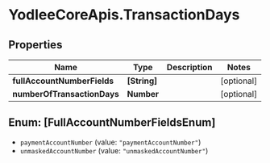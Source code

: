 # YodleeCoreApis.TransactionDays

## Properties
Name | Type | Description | Notes
------------ | ------------- | ------------- | -------------
**fullAccountNumberFields** | **[String]** |  | [optional] 
**numberOfTransactionDays** | **Number** |  | [optional] 

<a name="[FullAccountNumberFieldsEnum]"></a>
## Enum: [FullAccountNumberFieldsEnum]

* `paymentAccountNumber` (value: `"paymentAccountNumber"`)
* `unmaskedAccountNumber` (value: `"unmaskedAccountNumber"`)

